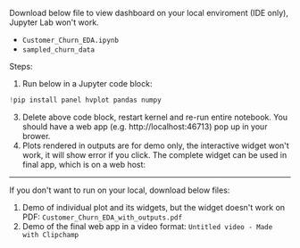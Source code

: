 Download below file to view dashboard on your local enviroment (IDE only), Jupyter Lab won't work.
- `Customer_Churn_EDA.ipynb`
- `sampled_churn_data`
   
Steps:
1. Run below in a Jupyter code block:  
```python
!pip install panel hvplot pandas numpy
```
3. Delete above code block, restart kernel and re-run entire notebook. You should have a web app (e.g. http://localhost:46713) pop up in your brower.
4. Plots rendered in outputs are for demo only, the interactive widget won't work, it will show error if you click. The complete widget can be used in final app, which is on a web host:

---
If you don't want to run on your local, download below files:
1. Demo of individual plot and its widgets, but the widget doesn't work on PDF: `Customer_Churn_EDA_with_outputs.pdf`
2. Demo of the final web app in a video format: `Untitled video - Made with Clipchamp`
